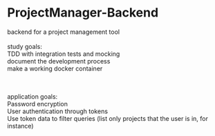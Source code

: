 # ProjectManager-Backend
backend for a project management tool
<br/>
<br/>
study goals:<br/>
  TDD with integration tests and mocking<br/>
  document the development process<br/>
  make a working docker container<br/>

<br/>
<br/>
application goals:<br/>
  Password encryption <br/>
  User authentication through tokens<br/>
  Use token data to filter queries (list only projects that the user is in, for instance)<br/>
